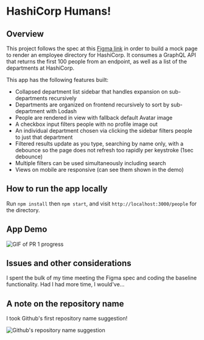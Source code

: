 # HashiCorp Humans!

## Overview

This project follows the spec at this [Figma link](https://www.figma.com/file/xGicP4qkXbMhte4LAYxC4X/HashiCorp---Technical-Screen?node-id=2%3A973) in order to build a mock page to render an employee directory for HashiCorp. It consumes a GraphQL API that returns the first 100 people from an endpoint, as well as a list of the departments at HashiCorp.

This app has the following features built:

- Collapsed department list sidebar that handles expansion on sub-departments recursively
- Departments are organized on frontend recursively to sort by sub-department with Lodash
- People are rendered in view with fallback default Avatar image
- A checkbox input filters people with no profile image out
- An individual department chosen via clicking the sidebar filters people to just that department
- Filtered results update as you type, searching by name only, with a debounce so the page does not refresh too rapidly per keystroke (1sec debounce)
- Multiple filters can be used simultaneously including search
- Views on mobile are responsive (can see them shown in the demo)

## How to run the app locally

Run `npm install` then `npm start`, and visit `http://localhost:3000/people` for the directory.

## App Demo

![GIF of PR 1 progress](https://media.giphy.com/media/WzkUIfJ6MsLsssT56J/giphy.gif)

## Issues and other considerations

I spent the bulk of my time meeting the Figma spec and coding the baseline functionality. Had I had more time, I would've...

## A note on the repository name

I took Github's first repository name suggestion!

![Github's repository name suggestion](https://user-images.githubusercontent.com/10353221/125868090-42829ca4-6a6e-401b-8724-a62ff0f0f28d.png)
